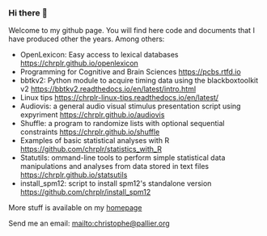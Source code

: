 ### Hi there 👋

<!--
**chrplr/chrplr** is a ✨ _special_ ✨ repository because its `README.md` (this file) appears on your GitHub profile.

Here are some ideas to get you started:

- 🔭 I’m currently working on ...
- 🌱 I’m currently learning ...
- 👯 I’m looking to collaborate on ...
- 🤔 I’m looking for help with ...
- 💬 Ask me about ...
- 📫 How to reach me: ...
- 😄 Pronouns: ...
- ⚡ Fun fact: ...
-->


Welcome to my github page. You will find here code and documents that I have produced other the years. Among others: 

* OpenLexicon: Easy access to lexical databases <https://chrplr.github.io/openlexicon> 
* Programming for Cognitive and Brain Sciences <https://pcbs.rtfd.io>  
* bbtkv2: Python module to acquire timing data using the blackboxtoolkit v2   <https://bbtkv2.readthedocs.io/en/latest/intro.html>
* Linux tips <https://chrplr-linux-tips.readthedocs.io/en/latest/>
* Audiovis: a general audio visual stimulus presentation script using expyriment <https://chrplr.github.io/audiovis>
* Shuffle: a program to randomize lists with optional sequential constraints <https://chrplr.github.io/shuffle>
* Examples of basic statistical analyses with R <https://github.com/chrplr/statistics_with_R>
* Statutils: ommand-line tools to perform simple statistical data manipulations and analyses from data stored in text files <https://chrplr.github.io/statsutils>
* install_spm12: script to install spm12's standalone version <https://github.com/chrplr/install_spm12>


More stuff is available on my [homepage](http://www.pallier.org)

Send me an email: <mailto:christophe@pallier.org>

